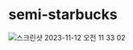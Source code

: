 # semi-starbucks
![스크린샷 2023-11-12 오전 11 33 02](https://github.com/121Mbp/semi-starbucks/assets/11451648/54ebd77d-cad3-4f51-972a-0e6f903c0631)
